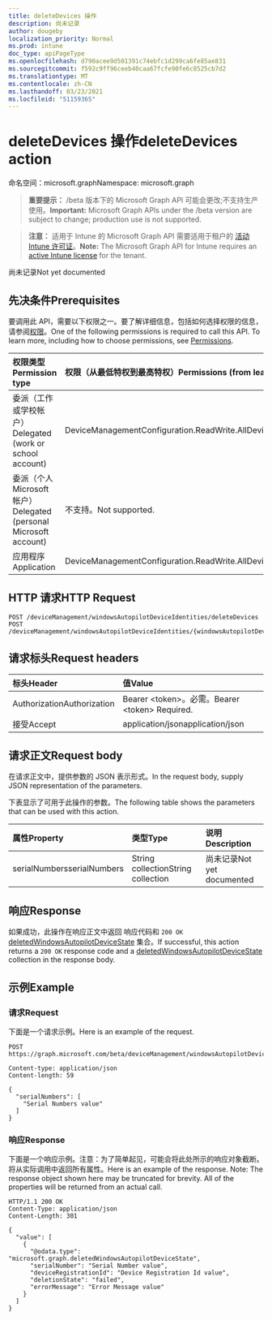 ```yaml
---
title: deleteDevices 操作
description: 尚未记录
author: dougeby
localization_priority: Normal
ms.prod: intune
doc_type: apiPageType
ms.openlocfilehash: d790acee9d501391c74ebfc1d299ca6fe85ae831
ms.sourcegitcommit: f592c9ff96ceeb40caa67fcfe90fe6c8525cb7d2
ms.translationtype: MT
ms.contentlocale: zh-CN
ms.lasthandoff: 03/23/2021
ms.locfileid: "51159365"
---
```

# <a name="deletedevices-action"></a><span data-ttu-id="765d7-103">deleteDevices 操作</span><span class="sxs-lookup"><span data-stu-id="765d7-103">deleteDevices action</span></span>

<span data-ttu-id="765d7-104">命名空间：microsoft.graph</span><span class="sxs-lookup"><span data-stu-id="765d7-104">Namespace: microsoft.graph</span></span>

> <span data-ttu-id="765d7-105">**重要提示：** /beta 版本下的 Microsoft Graph API 可能会更改;不支持生产使用。</span><span class="sxs-lookup"><span data-stu-id="765d7-105">**Important:** Microsoft Graph APIs under the /beta version are subject to change; production use is not supported.</span></span>

> <span data-ttu-id="765d7-106">**注意：** 适用于 Intune 的 Microsoft Graph API 需要适用于租户的 [活动 Intune 许可证](https://go.microsoft.com/fwlink/?linkid=839381)。</span><span class="sxs-lookup"><span data-stu-id="765d7-106">**Note:** The Microsoft Graph API for Intune requires an [active Intune license](https://go.microsoft.com/fwlink/?linkid=839381) for the tenant.</span></span>

<span data-ttu-id="765d7-107">尚未记录</span><span class="sxs-lookup"><span data-stu-id="765d7-107">Not yet documented</span></span>

## <a name="prerequisites"></a><span data-ttu-id="765d7-108">先决条件</span><span class="sxs-lookup"><span data-stu-id="765d7-108">Prerequisites</span></span>
<span data-ttu-id="765d7-p101">要调用此 API，需要以下权限之一。要了解详细信息，包括如何选择权限的信息，请参阅[权限](/graph/permissions-reference)。</span><span class="sxs-lookup"><span data-stu-id="765d7-p101">One of the following permissions is required to call this API. To learn more, including how to choose permissions, see [Permissions](/graph/permissions-reference).</span></span>

|<span data-ttu-id="765d7-111">权限类型</span><span class="sxs-lookup"><span data-stu-id="765d7-111">Permission type</span></span>|<span data-ttu-id="765d7-112">权限（从最低特权到最高特权）</span><span class="sxs-lookup"><span data-stu-id="765d7-112">Permissions (from least to most privileged)</span></span>|
|:---|:---|
|<span data-ttu-id="765d7-113">委派（工作或学校帐户）</span><span class="sxs-lookup"><span data-stu-id="765d7-113">Delegated (work or school account)</span></span>|<span data-ttu-id="765d7-114">DeviceManagementConfiguration.ReadWrite.All</span><span class="sxs-lookup"><span data-stu-id="765d7-114">DeviceManagementConfiguration.ReadWrite.All</span></span>|
|<span data-ttu-id="765d7-115">委派（个人 Microsoft 帐户）</span><span class="sxs-lookup"><span data-stu-id="765d7-115">Delegated (personal Microsoft account)</span></span>|<span data-ttu-id="765d7-116">不支持。</span><span class="sxs-lookup"><span data-stu-id="765d7-116">Not supported.</span></span>|
|<span data-ttu-id="765d7-117">应用程序</span><span class="sxs-lookup"><span data-stu-id="765d7-117">Application</span></span>|<span data-ttu-id="765d7-118">DeviceManagementConfiguration.ReadWrite.All</span><span class="sxs-lookup"><span data-stu-id="765d7-118">DeviceManagementConfiguration.ReadWrite.All</span></span>|

## <a name="http-request"></a><span data-ttu-id="765d7-119">HTTP 请求</span><span class="sxs-lookup"><span data-stu-id="765d7-119">HTTP Request</span></span>
<!-- {
  "blockType": "ignored"
}
-->
``` http
POST /deviceManagement/windowsAutopilotDeviceIdentities/deleteDevices
POST /deviceManagement/windowsAutopilotDeviceIdentities/{windowsAutopilotDeviceIdentityId}/deploymentProfile/assignedDevices/deleteDevices
```

## <a name="request-headers"></a><span data-ttu-id="765d7-120">请求标头</span><span class="sxs-lookup"><span data-stu-id="765d7-120">Request headers</span></span>
|<span data-ttu-id="765d7-121">标头</span><span class="sxs-lookup"><span data-stu-id="765d7-121">Header</span></span>|<span data-ttu-id="765d7-122">值</span><span class="sxs-lookup"><span data-stu-id="765d7-122">Value</span></span>|
|:---|:---|
|<span data-ttu-id="765d7-123">Authorization</span><span class="sxs-lookup"><span data-stu-id="765d7-123">Authorization</span></span>|<span data-ttu-id="765d7-124">Bearer &lt;token&gt;。必需。</span><span class="sxs-lookup"><span data-stu-id="765d7-124">Bearer &lt;token&gt; Required.</span></span>|
|<span data-ttu-id="765d7-125">接受</span><span class="sxs-lookup"><span data-stu-id="765d7-125">Accept</span></span>|<span data-ttu-id="765d7-126">application/json</span><span class="sxs-lookup"><span data-stu-id="765d7-126">application/json</span></span>|

## <a name="request-body"></a><span data-ttu-id="765d7-127">请求正文</span><span class="sxs-lookup"><span data-stu-id="765d7-127">Request body</span></span>
<span data-ttu-id="765d7-128">在请求正文中，提供参数的 JSON 表示形式。</span><span class="sxs-lookup"><span data-stu-id="765d7-128">In the request body, supply JSON representation of the parameters.</span></span>

<span data-ttu-id="765d7-129">下表显示了可用于此操作的参数。</span><span class="sxs-lookup"><span data-stu-id="765d7-129">The following table shows the parameters that can be used with this action.</span></span>

|<span data-ttu-id="765d7-130">属性</span><span class="sxs-lookup"><span data-stu-id="765d7-130">Property</span></span>|<span data-ttu-id="765d7-131">类型</span><span class="sxs-lookup"><span data-stu-id="765d7-131">Type</span></span>|<span data-ttu-id="765d7-132">说明</span><span class="sxs-lookup"><span data-stu-id="765d7-132">Description</span></span>|
|:---|:---|:---|
|<span data-ttu-id="765d7-133">serialNumbers</span><span class="sxs-lookup"><span data-stu-id="765d7-133">serialNumbers</span></span>|<span data-ttu-id="765d7-134">String collection</span><span class="sxs-lookup"><span data-stu-id="765d7-134">String collection</span></span>|<span data-ttu-id="765d7-135">尚未记录</span><span class="sxs-lookup"><span data-stu-id="765d7-135">Not yet documented</span></span>|



## <a name="response"></a><span data-ttu-id="765d7-136">响应</span><span class="sxs-lookup"><span data-stu-id="765d7-136">Response</span></span>
<span data-ttu-id="765d7-137">如果成功，此操作在响应正文中返回 响应代码和 `200 OK` [deletedWindowsAutopilotDeviceState](../resources/intune-enrollment-deletedwindowsautopilotdevicestate.md) 集合。</span><span class="sxs-lookup"><span data-stu-id="765d7-137">If successful, this action returns a `200 OK` response code and a [deletedWindowsAutopilotDeviceState](../resources/intune-enrollment-deletedwindowsautopilotdevicestate.md) collection in the response body.</span></span>

## <a name="example"></a><span data-ttu-id="765d7-138">示例</span><span class="sxs-lookup"><span data-stu-id="765d7-138">Example</span></span>

### <a name="request"></a><span data-ttu-id="765d7-139">请求</span><span class="sxs-lookup"><span data-stu-id="765d7-139">Request</span></span>
<span data-ttu-id="765d7-140">下面是一个请求示例。</span><span class="sxs-lookup"><span data-stu-id="765d7-140">Here is an example of the request.</span></span>
``` http
POST https://graph.microsoft.com/beta/deviceManagement/windowsAutopilotDeviceIdentities/deleteDevices

Content-type: application/json
Content-length: 59

{
  "serialNumbers": [
    "Serial Numbers value"
  ]
}
```

### <a name="response"></a><span data-ttu-id="765d7-141">响应</span><span class="sxs-lookup"><span data-stu-id="765d7-141">Response</span></span>
<span data-ttu-id="765d7-p102">下面是一个响应示例。注意：为了简单起见，可能会将此处所示的响应对象截断。将从实际调用中返回所有属性。</span><span class="sxs-lookup"><span data-stu-id="765d7-p102">Here is an example of the response. Note: The response object shown here may be truncated for brevity. All of the properties will be returned from an actual call.</span></span>
``` http
HTTP/1.1 200 OK
Content-Type: application/json
Content-Length: 301

{
  "value": [
    {
      "@odata.type": "microsoft.graph.deletedWindowsAutopilotDeviceState",
      "serialNumber": "Serial Number value",
      "deviceRegistrationId": "Device Registration Id value",
      "deletionState": "failed",
      "errorMessage": "Error Message value"
    }
  ]
}
```




